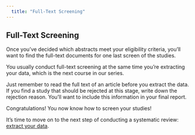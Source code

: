 ```yaml
---
  title: "Full-Text Screening"
---
```


## Full-Text Screening

Once you’ve decided which abstracts meet your eligibility criteria, you’ll want to find the full-text documents for one last screen of the studies. 

You usually conduct full-text screening at the same time you’re extracting your data, which is the next course in our series. 

Just remember to read the full text of an article before you extract the data. If you find a study that should be rejected at this stage, write down the rejection reason. You’ll want to include this information in your final report. 

Congratulations! You now know how to screen your studies!

It’s time to move on to the next step of conducting a systematic review: <a href = "http://evsynthacademy.org/extract-data/">extract your data</a>. 
